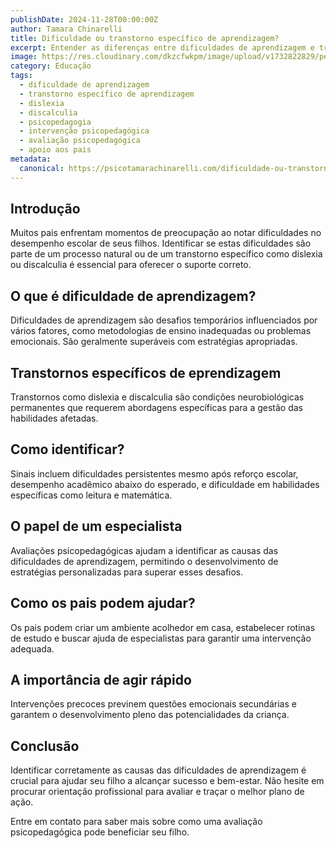 ```yaml
---
publishDate: 2024-11-28T00:00:00Z
author: Tamara Chinarelli
title: Dificuldade ou transtorno específico de aprendizagem?
excerpt: Entender as diferenças entre dificuldades de aprendizagem e transtornos específicos é crucial para oferecer o suporte adequado às crianças. Descubra como identificar e ajudar seu filho a superar desafios.
image: https://res.cloudinary.com/dkzcfwkpm/image/upload/v1732822829/pexels-olly-3767411_rgencz.jpg
category: Educação
tags:
  - dificuldade de aprendizagem
  - transtorno específico de aprendizagem
  - dislexia
  - discalculia
  - psicopedagogia
  - intervenção psicopedagógica
  - avaliação psicopedagógica
  - apoio aos pais
metadata:
  canonical: https://psicotamarachinarelli.com/dificuldade-ou-transtorno-especifico-de-aprendizagem
---
```


## Introdução

Muitos pais enfrentam momentos de preocupação ao notar dificuldades no desempenho escolar de seus filhos. Identificar se estas dificuldades são parte de um processo natural ou de um transtorno específico como dislexia ou discalculia é essencial para oferecer o suporte correto.

## O que é dificuldade de aprendizagem?

Dificuldades de aprendizagem são desafios temporários influenciados por vários fatores, como metodologias de ensino inadequadas ou problemas emocionais. São geralmente superáveis com estratégias apropriadas.

## Transtornos específicos de eprendizagem

Transtornos como dislexia e discalculia são condições neurobiológicas permanentes que requerem abordagens específicas para a gestão das habilidades afetadas.

## Como identificar?

Sinais incluem dificuldades persistentes mesmo após reforço escolar, desempenho acadêmico abaixo do esperado, e dificuldade em habilidades específicas como leitura e matemática.

## O papel de um especialista

Avaliações psicopedagógicas ajudam a identificar as causas das dificuldades de aprendizagem, permitindo o desenvolvimento de estratégias personalizadas para superar esses desafios.

## Como os pais podem ajudar?

Os pais podem criar um ambiente acolhedor em casa, estabelecer rotinas de estudo e buscar ajuda de especialistas para garantir uma intervenção adequada.

## A importância de agir rápido

Intervenções precoces previnem questões emocionais secundárias e garantem o desenvolvimento pleno das potencialidades da criança.

## Conclusão

Identificar corretamente as causas das dificuldades de aprendizagem é crucial para ajudar seu filho a alcançar sucesso e bem-estar. Não hesite em procurar orientação profissional para avaliar e traçar o melhor plano de ação.

Entre em contato para saber mais sobre como uma avaliação psicopedagógica pode beneficiar seu filho.
